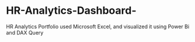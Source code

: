 # HR-Analytics-Dashboard-
HR Analytics Portfolio used Microsoft Excel, and  visualized it using Power Bi and DAX Query
